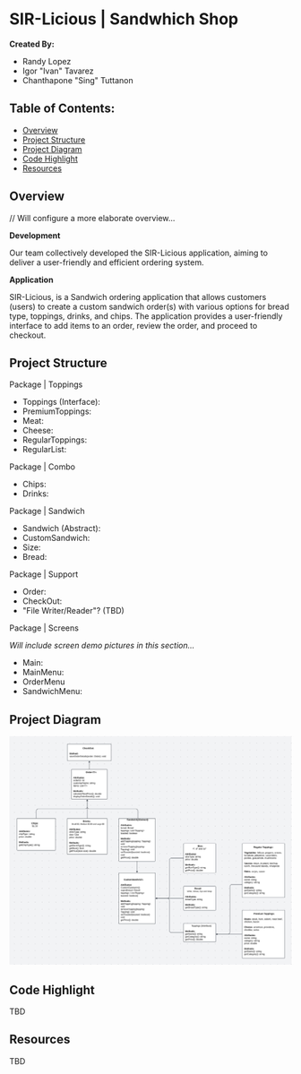 # SIR-Licious | Sandwhich Shop
**Created By:**
- Randy Lopez
- Igor "Ivan" Tavarez
- Chanthapone "Sing" Tuttanon

## Table of Contents:
- [Overview](#overview)
- [Project Structure](#project-structure)
- [Project Diagram](#project-diagram)
- [Code Highlight](#code-highlight)
- [Resources](#resources)

## Overview
// Will configure a more elaborate overview...

**Development**

Our team collectively developed the SIR-Licious application, aiming to deliver a user-friendly and efficient ordering system. 

**Application**

SIR-Licious, is a Sandwich ordering application that allows customers (users) to create a custom sandwich order(s) with various options for bread type, toppings, drinks, and chips. The application provides a user-friendly interface to add items to an order, review the order, and proceed to checkout.


## Project Structure

Package | Toppings
- Toppings (Interface):
- PremiumToppings:
- Meat:
- Cheese:
- RegularToppings:
- RegularList: 


Package | Combo
- Chips:
- Drinks:

Package | Sandwich
- Sandwich (Abstract):
- CustomSandwich:
- Size:
- Bread:

Package | Support
- Order:
- CheckOut:
- "File Writer/Reader"? (TBD)



Package | Screens

*Will include screen demo pictures in this section...*
- Main:
- MainMenu:
- OrderMenu
- SandwichMenu:

## Project Diagram
![Diagram](src/main/resources/Capstone-Diagram.png)

## Code Highlight
TBD

## Resources
TBD
